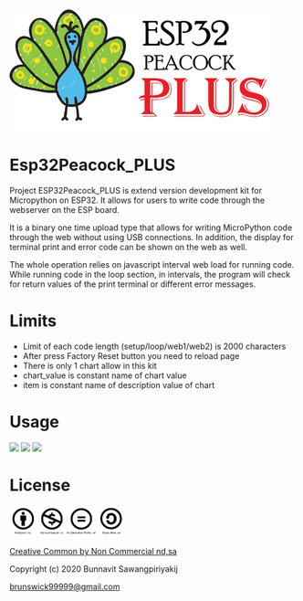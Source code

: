 ![ESP32Peacock_PLUS_Logo](https://github.com/esp32peacock/Esp32Peacock_PLUS/blob/master/ESP32Peacock_Plus.png?raw=true)

# Esp32Peacock_PLUS
Project ESP32Peacock_PLUS is extend version development kit for Micropython on ESP32. It allows for users to write code through the webserver on the ESP board.

It is a binary one time upload type that allows for writing MicroPython code through the web without using USB connections. In addition, the display for terminal print and error code can be shown on the web as well.

The whole operation relies on javascript interval web load for running code. While running code in the loop section, in intervals, the program will check for return values of the print terminal or different error messages.

# Limits
- Limit of each code length (setup/loop/web1/web2) is 2000 characters  
- After press Factory Reset button you need to reload page
- There is only 1 chart allow in this kit
- chart_value is constant name of chart value
- item is constant name of description value of chart

# Usage
<a href='https://materializecss.com/'><img src='https://camo.githubusercontent.com/226e0b50bb6083d78ceffd4d03be2ad4d49757b7/68747470733a2f2f6a6f6e617468616e6b61626c616e2e6769746875622e696f2f696d616765732f6d6174657269616c697a652e706e67' width='100px'></a>
<img src='https://upload.wikimedia.org/wikipedia/commons/thumb/9/98/Blank_button.svg/1200px-Blank_button.svg.png' width='50px'>
<a href='https://bernii.github.io/gauge.js/'><img src='http://webdesignledger.com/wp-content/uploads/2015/06/40-gauge-coffee-javascript-open-source.jpg' width='100px'></a>

# License
<a href="https://creativecommons.org/licenses/by-nc/3.0/th/deed.en"><img src="https://github.com/esp32peacock/Esp32Peacock_PLUS/blob/master/cc_sign.jpg?raw=true" width="200px"></a>

<a href="https://creativecommons.org/licenses/by-nc/3.0/th/deed.en">Creative Common by Non Commercial nd,sa</a>

Copyright (c) 2020 Bunnavit Sawangpiriyakij

brunswick99999@gmail.com
